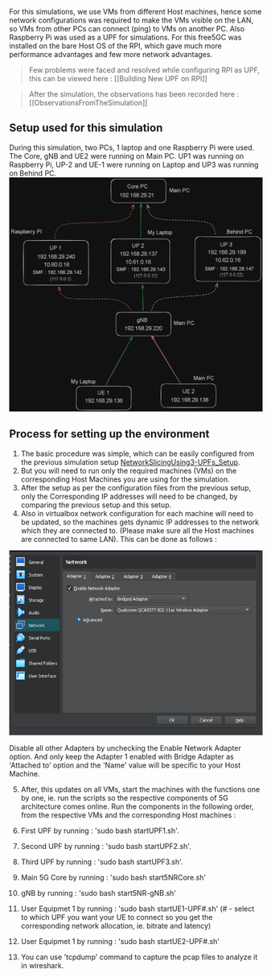 For this simulations, we use VMs from different Host machines, hence some network configurations was required to make the VMs visible on the LAN, so VMs from other PCs can connect (ping) to VMs on another PC.
Also Raspberry Pi was used as a UPF for simulations. For this free5GC was installed on the bare Host OS of the RPI, which gave much more performance advantages and few more network advantages.

> Few problems were faced and resolved while configuring RPI as UPF, this can be viewed here : [[Building New UPF on RPI]]

> After the simulation, the observations has been recorded here : [[ObservationsFromTheSimulation]]

## Setup used for this simulation

During this simulation, two PCs, 1 laptop and one Raspberry Pi were used.  The Core, gNB and UE2 were running on Main PC. UP1 was running on Raspberry Pi, UP-2 and UE-1 were running on Laptop and UP3 was running on Behind PC.
![Alt text](image.png)

## Process for setting up the environment

1. The basic procedure was simple, which can be easily configured from the previous simulation setup [NetworkSlicingUsing3-UPFs_Setup](https://github.com/tu2-atmanand/5G_Experiments/tree/main/NetworkSlicingUsing3-UPFs_Setup).
2. But you will need to run only the required machines (VMs) on the corresponding Host Machines you are using for the simulation.
3. After the setup as per the configuration files from the previous setup, only the Corresponding IP addresses will need to be changed, by comparing the previous setup and this setup.
4. Also in virtualbox network configuration for each machine will need to be updated, so the machines gets dynamic IP addresses to the network which they are connected to. (Please make sure all the Host machines are connected to same LAN). This can be done as follows :

![image](Attachments/image4.png)

Disable all other Adapters by unchecking the Enable Network Adapter option. And only keep the Adapter 1 enabled with Bridge Adapter as 'Attached to' option and the 'Name' value will be specific to your Host Machine.

5. After, this updates on all VMs, start the machines with the functions one by one, ie. run the scripts so the respective components of 5G architecture comes online. Run the components in the following order, from the respective VMs and the corresponding Host machines :
1. First UPF by running : 'sudo bash startUPF1.sh'.
2. Second UPF by running : 'sudo bash startUPF2.sh'.
3. Third UPF by running : 'sudo bash startUPF3.sh'.
4. Main 5G Core by running : 'sudo bash start5NRCore.sh'
5. gNB by running : 'sudo bash start5NR-gNB.sh'
6. User Equipmet 1 by running : 'sudo bash startUE1-UPF#.sh' (# - select to which UPF you want your UE to connect so you get the corresponding network allocation, ie. bitrate and latency)
7. User Equipmet 1 by running : 'sudo bash startUE2-UPF#.sh'

6. You can use 'tcpdump' command to capture the pcap files to analyze it in wireshark.
